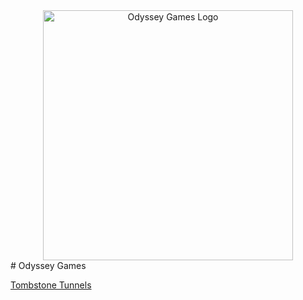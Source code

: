 <div align="center">
  <img src="https://user-images.githubusercontent.com/59575572/228020486-2325bc73-6b03-4ffb-a1a7-b85978ab1ca3.png" alt="Odyssey Games Logo" height=400>
</div>
# Odyssey Games

[Tombstone Tunnels](https://github.com/Odyssey-Games/TombstoneTunnels)
